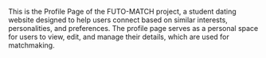 This is the Profile Page of the FUTO-MATCH project, a student dating website designed to help users connect based on similar interests, personalities, and preferences.
 The profile page serves as a personal space for users to view, edit, and manage their details, which are used for matchmaking.

